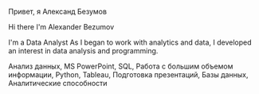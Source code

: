 Привет, я Александ Безумов

Hi there I'm Alexander Bezumov

I'm a Data Analyst
As I began to work with analytics and data, I developed an interest in data analysis and programming.

Анализ данных, MS PowerPoint, SQL, Работа с большим объемом информации, Python, Tableau, Подготовка презентаций, Базы данных, Аналитические способности
<!--
**sashbez/sashbez** is a ✨ _special_ ✨ repository because its `README.md` (this file) appears on your GitHub profile.

Here are some ideas to get you started:

- 🔭 I’m currently working on ...
- 🌱 I’m currently learning ...
- 👯 I’m looking to collaborate on ...
- 🤔 I’m looking for help with ...
- 💬 Ask me about ...
- 📫 How to reach me: ...
- 😄 Pronouns: ...
- ⚡ Fun fact: ...
-->
